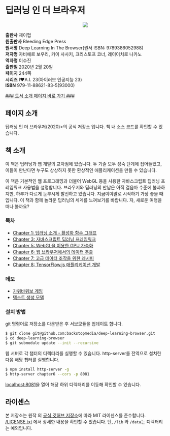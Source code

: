# 딥러닝 인 더 브라우저

<p align="center">
<img src="http://image.kyobobook.co.kr/images/book/xlarge/835/x9791188621835.jpg"/>
</p>

**출판사** 제이펍  
**원출판사** Bleeding Edge Press  
**원서명** Deep Learning In The Browser(원서 ISBN: 9789386052988)  
**저자명** 자비에르 보우리, 카이 사사키, 크리스토프 코너, 레이이치로 나카노  
**역자명** 이수진  
**출판일** 2020년 2월 20일  
**페이지** 244쪽  
**시리즈** I♥A.I. 23(아이러브 인공지능 23)  
**ISBN** 979-11-88621-83-5(93000)  

[### 도서 소개 페이지 바로 가기 ###](https://jpub.tistory.com/1012?category=208491)


## 페이지 소개
딥러닝 인 더 브라우저(2020)>의 공식 저장소 입니다. 책 내 소스 코드를 확인할 수 있습니다.

## 책 소개
이 책은 딥러닝과 웹 개발의 교차점에 있습니다. 두 기술 모두 성숙 단계에 접어들었고, 이들이 만난다면 누구도 상상하지 못한 환상적인 애플리케이션을 만들 수 있습니다.

이 책은 기본적인 웹 프로그래밍과 더불어 WebGL 등을 사용한 자바스크립트 딥러닝 프레임워크 사용법을 설명합니다. 브라우저와 딥러닝의 만남은 아직 걸음마 수준에 불과하지만, 하루가 다르게 눈부시게 발전하고 있습니다. 지금이야말로 시작하기 가장 좋을 때입니다. 이 책과 함께 놀라운 딥러닝의 세계를 느껴보기를 바랍니다. 자, 새로운 여행을 떠나 볼까요?

### 목차
* [Chapter 1: 딥러닝 소개 - 활성화 함수 그래프](/chapter1)
* [Chapter 3: 자바스크립트 딥러닝 프레임워크](/chapter3)
* [Chapter 5: WebGL을 이용한 GPU 가속화](/chapter5)
* [Chapter 6: 웹 브라우저에서의 데이터 추출](/chapter6)
* [Chapter 7: 고급 데이터 조작을 위한 레시피](/chapter7)
* [Chapter 8:  TensorFlow.js 애플리케이션 개발](/chapter8)

### 데모
* [가위바위보 게임](https://reiinakano.com/tfjs-rock-paper-scissors/)
* [텍스트 생성 모델](https://reiinakano.com/tfjs-lstm-text-generation/)
  
### 설치 방법

git 명령어로 저장소를 다운받은 후 서브모듈을 업데이트 합니다.

```sh
$ git clone git@github.com:backstopmedia/deep-learning-browser.git
$ cd deep-learning-browser
$ git submodule update --init --recursive
```

웹 서버로 각 챕터의 디렉터리를 실행할 수 있습니다. http-server를 전역으로 설치한 다음 해당 챕터를 실행합니다.

```sh
$ npm install http-server -g
$ http-server chapter6 --cors -p 8081
```

[localhost:8081](http://localhost:8081)을 열어 해당 하위 디렉터리를 이동해 확인할 수 있습니다.

## 라이센스 

본 저장소는 원작 <Deep learning in the browser>의 [공식 깃허브 저장소](https://github.com/backstopmedia/deep-learning-browser)에 따라 MIT 라이센스를 준수합니다. [/LICENSE.txt](/LICENSE.txt) 에서 상세한 내용을 확인할 수 있습니다. 단, `/lib` 와 `/data`는 디렉터리는 예외입니다.